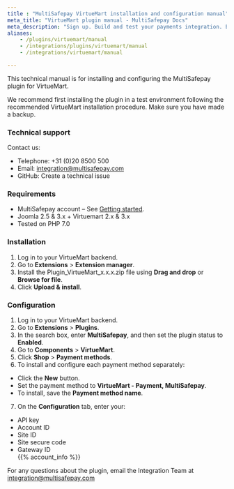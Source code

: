 ```yaml
---
title : "MultiSafepay VirtueMart installation and configuration manual"
meta_title: "VirtueMart plugin manual - MultiSafepay Docs"
meta_description: "Sign up. Build and test your payments integration. Explore our products and services. Use our API Reference, SDKs, and wrappers. Get support."
aliases:
    - /plugins/virtuemart/manual
    - /integrations/plugins/virtuemart/manual
    - /integrations/virtuemart/manual

---
```


This technical manual is for installing and configuring the MultiSafepay plugin for VirtueMart.

We recommend first installing the plugin in a test environment following the recommended VirtueMart installation procedure. Make sure you have made a backup.

### Technical support
Contact us:

- Telephone: +31 (0)20 8500 500
- Email: <integration@multisafepay.com>
- GitHub: Create a technical issue

### Requirements
- MultiSafepay account – See [Getting started](/guides/getting-started/).
- Joomla 2.5 & 3.x + Virtuemart 2.x & 3.x
- Tested on PHP 7.0

### Installation
1. Log in to your VirtueMart backend.
2. Go to **Extensions** > **Extension manager**.
3. Install the Plugin_VirtueMart_x.x.x.zip file using **Drag and drop** or **Browse for file**. 
4. Click **Upload & install**.

### Configuration
1. Log in to your VirtueMart backend.
2. Go to **Extensions** > **Plugins**.
3. In the search box, enter **MultiSafepay**, and then set the plugin status to **Enabled**.
4. Go to **Components** > **VirtueMart**. 
5. Click **Shop** > **Payment methods**. 
6. To install and configure each payment method separately:
  - Click the **New** button.
  - Set the payment method to **VirtueMart - Payment, MultiSafepay**.
  - To install, save the **Payment method name**.
7. On the **Configuration** tab, enter your:
  - API key
  - Account ID
  - Site ID
  - Site secure code  
  - Gateway ID  
  {{% account_info %}} 

For any questions about the plugin, email the Integration Team at <integration@multisafepay.com>
